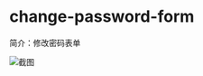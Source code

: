 # change-password-form

简介：修改密码表单

![截图](https://img.alicdn.com/tfs/TB1B0QQXDtYBeNjy1XdXXXXyVXa-1914-480.png)
